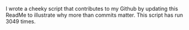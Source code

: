I wrote a cheeky script that contributes to my Github by updating this ReadMe to illustrate why more than commits matter. This script has run 3049 times.